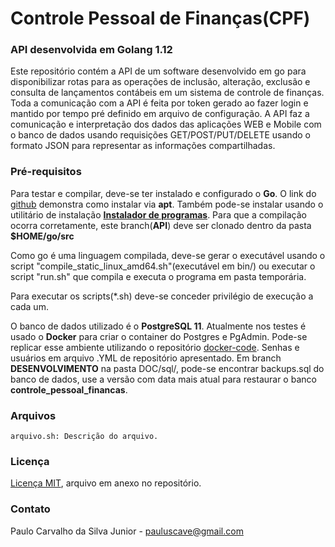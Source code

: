 # Controle Pessoal de Finanças(CPF)
### API desenvolvida em Golang 1.12

Este repositório contém a API de um software desenvolvido em go para disponibilizar rotas para as operações de inclusão, alteração, exclusão e consulta de lançamentos contábeis em um sistema de controle de finanças. Toda a comunicação com a API é feita por token gerado ao fazer login e mantido por tempo pré definido em arquivo de configuração. A API faz a comunicação e interpretação dos dados das aplicações WEB e Mobile com o banco de dados usando requisições GET/POST/PUT/DELETE usando o formato JSON para representar as informações compartilhadas.

### Pré-requisitos

Para testar e compilar, deve-se ter instalado e configurado o **Go**. O link do [github](https://github.com/golang/go/wiki/Ubuntu) demonstra como instalar via **apt**. Também pode-se instalar usando o utilitário de instalação [**Instalador de programas**](https://github.com/paulocsilvajr/instalador-programas). Para que a compilação ocorra corretamente, este branch(**API**) deve ser clonado dentro da pasta **$HOME/go/src**

Como go é uma linguagem compilada, deve-se gerar o executável usando o script "compile_static_linux_amd64.sh"(executável em bin/) ou executar o script "run.sh" que compila e executa o programa em pasta temporária.

Para executar os scripts(*.sh) deve-se conceder privilégio de execução a cada um.

O banco de dados utilizado é o **PostgreSQL 11**. Atualmente nos testes é usado o **Docker** para criar o container do Postgres e PgAdmin. Pode-se replicar esse ambiente utilizando o repositório [docker-code](https://paulocsilvajr@bitbucket.org/paulocsilvajr/docker-code.git). Senhas e usuários em arquivo .YML de repositório apresentado. Em branch **DESENVOLVIMENTO** na pasta DOC/sql/, pode-se encontrar backups.sql do banco de dados, use a versão com data mais atual para restaurar o banco **controle_pessoal_financas**.

### Arquivos

```
arquivo.sh: Descrição do arquivo.
```

### Licença

[Licença MIT](https://github.com/paulocsilvajr/instalador-programas/blob/master/license_gpl.txt), arquivo em anexo no repositório.

### Contato

Paulo Carvalho da Silva Junior - pauluscave@gmail.com
